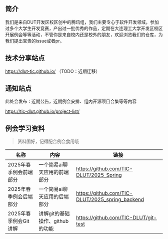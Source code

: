 ## 简介

我们是来自DUT开发区校区创中的腾讯组，我们主要专心于软件开发领域，参加过多个大学生开发竞赛，产出过一批优秀的作品，定期在大连理工大学开发区校区开展例会等等活动，不管你是来自校内还是校外的朋友，欢迎浏览我们的仓库，为我们提出宝贵的issue或者pr。

## 技术分享站点

https://dlut-tic.github.io/ （TODO：近期迁移）

## 通知站点

此处会发布：近期公告，近期例会安排、组内开源项目合集等等内容

https://tic-dlut.github.io/project-list/

## 例会学习资料

> 资料固好，记得配合例会食用哦

| 名称             | 内容                   | 链接                                              |
| -------------- | -------------------- | ----------------------------------------------- |
| 2025年春季例会前端部分  | 一个简易ai聊天应用的前端部分      | https://github.com/TIC-DLUT/2025_Spring         |
| 2025年春季例会后端部分  | 一个简易ai聊天应用的后端部分      | https://github.com/TIC-DLUT/2025_spring_backend |
| 2025年春季例会Git讲解 | 讲解git的基础操作、github的功能 | https://github.com/TIC-DLUT/git-test            |

